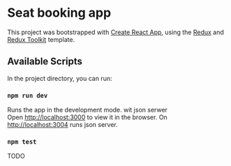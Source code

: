 # Seat booking app

This project was bootstrapped with [Create React App](https://github.com/facebook/create-react-app), using the [Redux](https://redux.js.org/) and [Redux Toolkit](https://redux-toolkit.js.org/) template.

## Available Scripts

In the project directory, you can run:

### `npm run dev`

Runs the app in the development mode. wit json serwer<br />
Open [http://localhost:3000](http://localhost:3000) to view it in the browser.
On [http://localhost:3004](http://localhost:3004) runs json server.

### `npm test`

TODO

